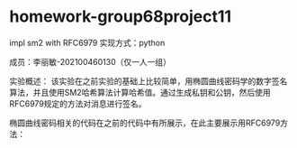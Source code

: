 # homework-group68project11
impl sm2 with RFC6979
实现方式：python

成员：李丽敏-202100460130（仅一人一组）

实验概述：
   该实验在之前实验的基础上比较简单，用椭圆曲线密码学的数字签名算法，并且使用SM2哈希算法计算哈希值。通过生成私钥和公钥，然后使用RFC6979规定的方法对消息进行签名。

   椭圆曲线密码相关的代码在之前的代码中有所展示，在此主要展示用RFC6979方法：

   

   
